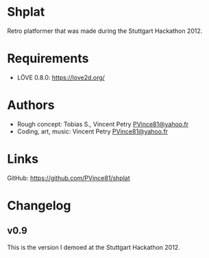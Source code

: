 Shplat
======

Retro platformer that was made during the Stuttgart Hackathon 2012.

Requirements
============

- LÖVE 0.8.0: https://love2d.org/

Authors
=======

- Rough concept: Tobias S., Vincent Petry <PVince81@yahoo.fr>
- Coding, art, music: Vincent Petry <PVince81@yahoo.fr>

Links
=====

GitHub: https://github.com/PVince81/shplat

Changelog
=========

v0.9
----

This is the version I demoed at the Stuttgart Hackathon 2012.
